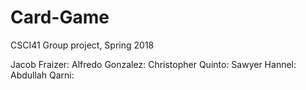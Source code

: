 # Card-Game
CSCI41 Group project, Spring 2018

Jacob Fraizer: 
Alfredo Gonzalez:
Christopher Quinto:
Sawyer Hannel:
Abdullah Qarni:
